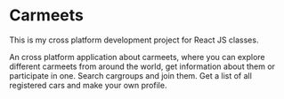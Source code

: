 # Carmeets

This is my cross platform development project for React JS classes.

An cross platform application about carmeets, where you can explore different carmeets from around the world, get information about them or participate in one. Search cargroups and join them. 
Get a list of all registered cars and make your own profile.
